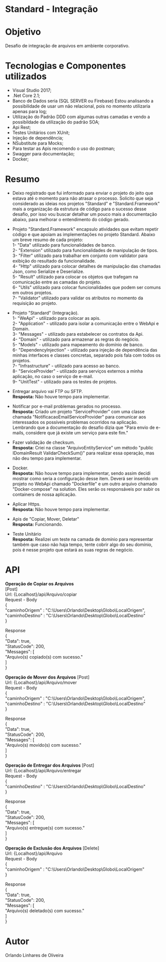 # Standard - Integração

# Objetivo
Desafio de integração de arquivos em ambiente corporativo.

# Tecnologias e Componentes utilizados
- Visual Studio 2017;
- .Net Core 2.1;
- Banco de Dados seria (SQL SERVER ou Firebase) Estou analisando a possibilidade de usar um não relacional, pois no momento utilizaria apenas para log;
- Utilização do Padrão DDD com algumas outras camadas e vendo a possibildade da utilização do padrão SOA;
- Api Rest;
- Testes Unitários com XUnit;
- Injeção de dependência;
- NSubstitute para Mocks;
- Para testar as Apis recomendo o uso do postman;
- Swagger para documentação;
- Docker;

# Resumo
- Deixo registrado que fui informado para enviar o projeto do jeito que estava até o momento para não atrasar o processo. Solicito que seja considerado as ideias nos projetos "Standard" e "Standard.Framework" mais a organização da estrutura de código para o sucesso desse desafio, por isso vou buscar detalhar um pouco mais a documentação abaixo, para melhorar o entendimento do código gerado.

- Projeto "Standard.Framework" encapsulo atividades que evitam repetir código e que apoiam as implementações no projeto Standard. 
Abaixo um breve resumo de cada projeto:  
1- "Data" utilizado para funcionalidades de banco.  
2- "Extension" utilizado para funcionalidades de manipulação de tipos.  
3- "Filter" utilizado para trabalhar em conjunto com validator para exibição do resultado da funcionalidade.  
4- "Http" utilizado para colocar detalhes de manipulação das chamadas Json, como Serialize e Deserialize.  
5- "Result" utilizado para colocar os objetos que trafegam na comunicação entre as camadas do projeto.  
6- "Utils" utilizado para colocar funcionalidades que podem ser comuns em outros projetos.  
7- "Validator" utilizado para validar os atributos no momento da requisição ao projeto.
  
- Projeto "Standard" (Integração).  
1- "WeApi" - utilizado para colocar as apis.  
2- "Application" - utilizado para isolar a comunicação entre o WebApi e Domain.  
3- "Messages" - utilizado para estabelecer os contratos da Api.  
4- "Domain" - utilizado para armazenar as regras do negócio.  
5- "Models" - utilizado para mapeamento do domínio de banco.  
6- "DependencyInjection" - utilizado para injeção de dependência das minhas interfaces e classes concretas, separado pois fala com todos os projetos.  
7- "Infrastructure" - utilizado para acesso ao banco.  
8- "ServiceProvider" - utilizado para serviços externos a minha aplicação, no caso o serviço de e-mail.  
9- "UnitTest" - utilizado para os testes de projetos.
  
- Entregar arquivo vai FTP ou SFTP.  
**Resposta:** Não houve tempo para implementar.

- Notificar por e-mail problemas gerados no processo.  
**Resposta:** Criado um projeto "ServiceProvider" com uma classe chamada "NotificacaoEmailServiceProvider" para comunicar aos interessados os possíveis problemas ocorridos na aplicação. Lembrando que a documentação do desafio dizia que "Para envio de e-mails, considere que já existe um serviço para este fim."

- Fazer validação de checksum.  
**Resposta:** Criei na classe "ArquivoEntityService" um método "public IDomainResult<bool> ValidarCheckSum()" para realizar essa operação, mas não deu tempo para implementar.
  
- Docker.  
**Resposta:** Não houve tempo para implementar, sendo assim decidi mostrar como seria a configuração desse item. Deverá ser inserido um projeto no WebApi chamado "Dockerfile" e um outro arquivo chamado "Docker-compose" na solution. Eles serão os responsáveis por subir os containers de nossa aplicação.
  
- Aplicar Https.  
**Resposta:** Não houve tempo para implementar.
  
- Apis de "Copiar, Mover, Deletar"  
**Resposta:** Funcionando.
  
- Teste Unitário  
**Resposta:** Realizei um teste na camada de domínio para representar também que caso não haja tempo, tente cobrir algo do seu domínio, pois é nesse projeto que estará as suas regras de negócio.

# API
**Operação de Copiar os Arquivos**  
[Post]  
Url: {Localhost}/api/Arquivo/copiar  
Request - Body  
{  
	"caminhoOrigem" : "C:\\Users\\Orlando\\Desktop\\Globo\\LocalOrigem",  
	"caminhoDestino" : "C:\\Users\\Orlando\\Desktop\\Globo\\LocalDestino"  
}  

Response  
{  
	"Data": true,  
	"StatusCode": 200,  
	"Messages": [  
	"Arquivo(s) copiado(s) com sucesso."  
	]  
}

**Operação de Mover dos Arquivos**
[Post]  
Url: {Localhost}/api/Arquivo/mover  
Request - Body  
{  
	"caminhoOrigem" : "C:\\Users\\Orlando\\Desktop\\Globo\\LocalOrigem",  
	"caminhoDestino" : "C:\\Users\\Orlando\\Desktop\\Globo\\LocalDestino"  
}  

Response  
{  
	"Data": true,  
	"StatusCode": 200,  
	"Messages": [  
	"Arquivo(s) movido(s) com sucesso."  
	]  
}

**Operação de Entregar dos Arquivos**
[Post]  
Url: {Localhost}/api/Arquivo/entregar  
Request - Body  
{  
	"caminhoDestino" : "C:\\Users\\Orlando\\Desktop\\Globo\\LocalDestino"  
}  

Response  
{  
	"Data": true,  
	"StatusCode": 200,  
	"Messages": [  
	"Arquivo(s) entregue(s) com sucesso."  
	]  
}

**Operação de Exclusão dos Arquivos**
[Delete]  
Url: {Localhost}/api/Arquivo  
Request - Body  
{  
	"caminhoOrigem" : "C:\\Users\\Orlando\\Desktop\\Globo\\LocalOrigem"  
}  

Response  
{  
	"Data": true,  
	"StatusCode": 200,  
	"Messages": [  
	"Arquivo(s) deletado(s) com sucesso."  
	]  
}

# Autor
Orlando Linhares de Oliveira
